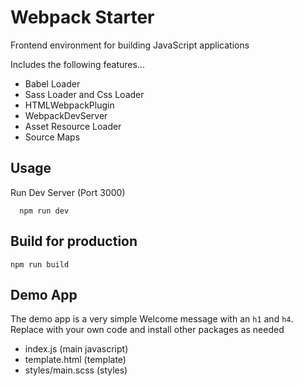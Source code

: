 # Webpack Starter

Frontend environment for building JavaScript applications

Includes the following features...

- Babel Loader
- Sass Loader and Css Loader
- HTMLWebpackPlugin
- WebpackDevServer
- Asset Resource Loader
- Source Maps

## Usage

Run Dev Server (Port 3000)

```
  npm run dev
```

## Build for production

```
npm run build
```

## Demo App

The demo app is a very simple Welcome message with an `h1` and `h4`. Replace with your own code and install other packages as needed

- index.js (main javascript)
- template.html (template)
- styles/main.scss (styles)

